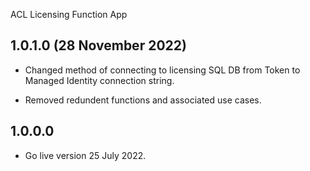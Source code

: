 ACL Licensing Function App

## 1.0.1.0 (28 November 2022)

- Changed method of connecting to licensing SQL DB from Token to Managed Identity connection string.

- Removed redundent functions and associated use cases.

## 1.0.0.0

- Go live version 25 July 2022.
